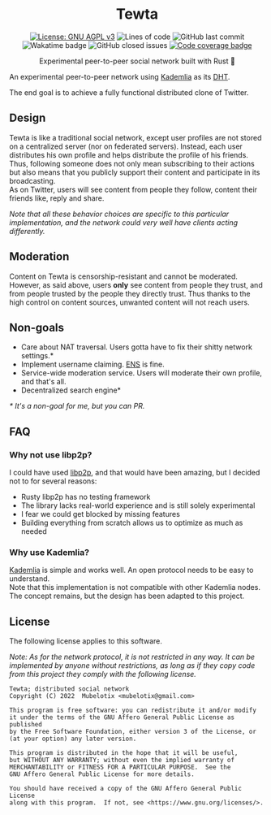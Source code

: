 <h1 align="center">Tewta</h1>

<p align="center">
    <a href="https://www.gnu.org/licenses/agpl-3.0"><img src="https://img.shields.io/badge/License-AGPL_v3-blue.svg" alt="License: GNU AGPL v3"></a>
    <img alt="Lines of code" src="https://img.shields.io/tokei/lines/github/Mubelotix/tewta">
    <img alt="GitHub last commit" src="https://img.shields.io/github/last-commit/Mubelotix/tewta?color=%23347d39" alt="last commit badge">
    <img src="https://wakatime.com/badge/user/6a4c28c6-c833-460a-815e-15ce48b15c25/project/cf07aa0b-1f3c-42ff-a3c1-67a97f3a9ffa.svg" alt="Wakatime badge">
    <img alt="GitHub closed issues" src="https://img.shields.io/github/issues-closed-raw/Mubelotix/tewta?color=%23347d39" alt="closed issues badge">
    <a href="https://codecov.io/gh/Mubelotix/tewta"><img src="https://codecov.io/gh/Mubelotix/tewta/branch/master/graph/badge.svg?token=4CF0P16V5S" alt="Code coverage badge"/></a>
</p>

<p align="center">Experimental peer-to-peer social network built with Rust 🦀</p>

An experimental peer-to-peer network using [Kademlia](https://en.wikipedia.org/wiki/Kademlia) as its [DHT](https://en.wikipedia.org/wiki/Distributed_hash_table).

The end goal is to achieve a fully functional distributed clone of Twitter.

## Design

Tewta is like a traditional social network, except user profiles are not stored on a centralized server (nor on federated servers).
Instead, each user distributes his own profile and helps distribute the profile of his friends.
Thus, following someone does not only mean subscribing to their actions but also means that you publicly support their content and participate in its broadcasting.  
As on Twitter, users will see content from people they follow, content their friends like, reply and share.

_Note that all these behavior choices are specific to this particular implementation, and the network could very well have clients acting differently._

## Moderation

Content on Tewta is censorship-resistant and cannot be moderated.
However, as said above, users **only** see content from people they trust, and from people trusted by the people they directly trust.
Thus thanks to the high control on content sources, unwanted content will not reach users.

## Non-goals

- Care about NAT traversal. Users gotta have to fix their shitty network settings.*
- Implement username claiming. [ENS](https://ens.domains/) is fine.
- Service-wide moderation service. Users will moderate their own profile, and that's all.
- Decentralized search engine*

_* It's a non-goal for me, but *you* can PR._

## FAQ

### Why not use libp2p?

I could have used [libp2p](https://libp2p.io/), and that would have been amazing, but I decided not to for several reasons:
- Rusty libp2p has no testing framework
- The library lacks real-world experience and is still solely experimental
- I fear we could get blocked by missing features
- Building everything from scratch allows us to optimize as much as needed

### Why use Kademlia?

[Kademlia](https://en.wikipedia.org/wiki/Kademlia) is simple and works well.
An open protocol needs to be easy to understand.  
Note that this implementation is not compatible with other Kademlia nodes.
The concept remains, but the design has been adapted to this project.

## License

The following license applies to this software.  

_Note: As for the network protocol, it is not restricted in any way.
It can be implemented by anyone without restrictions, as long as if they copy code from this project they comply with the following license._

    Tewta; distributed social network
    Copyright (C) 2022  Mubelotix <mubelotix@gmail.com>

    This program is free software: you can redistribute it and/or modify
    it under the terms of the GNU Affero General Public License as published
    by the Free Software Foundation, either version 3 of the License, or
    (at your option) any later version.

    This program is distributed in the hope that it will be useful,
    but WITHOUT ANY WARRANTY; without even the implied warranty of
    MERCHANTABILITY or FITNESS FOR A PARTICULAR PURPOSE.  See the
    GNU Affero General Public License for more details.

    You should have received a copy of the GNU Affero General Public License
    along with this program.  If not, see <https://www.gnu.org/licenses/>.
